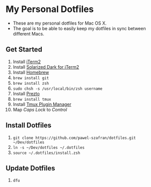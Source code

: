 # My Personal Dotfiles

- These are my personal dotfiles for Mac OS X.
- The goal is to be able to easily keep my dotfiles in sync between different Macs.

## Get Started

1. Install [iTerm2](https://www.iterm2.com/)
1. Install [Solarized Dark for iTerm2](https://github.com/altercation/solarized/tree/master/iterm2-colors-solarized)
1. Install [Homebrew](http://brew.sh/)
1. `brew install git`
1. `brew install zsh`
1. `sudo chsh -s /usr/local/bin/zsh username`
1. Install [Prezto](https://github.com/sorin-ionescu/prezto)
1. `brew install tmux`
1. Install [Tmux Plugin Manager](https://github.com/tmux-plugins/tpm)
1. Map *Caps Lock* to *Control*

## Install Dotfiles

1. `git clone https://github.com/pawel-szafran/dotfiles.git ~/Dev/dotfiles`
1. `ln -s ~/Dev/dotfiles ~/.dotfiles`
1. `source ~/.dotfiles/install.zsh`

## Update Dotfiles

1. `dfu`
